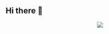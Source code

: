 ## Hi there 👋

<!--
**danny-gca/danny-gca** is a ✨ _special_ ✨ repository because its `README.md` (this file) appears on your GitHub profile.

Here are some ideas to get you started:

- 🔭 I’m currently working on ...
- 🌱 I’m currently learning ...
- 👯 I’m looking to collaborate on ...
- 🤔 I’m looking for help with ...
- 💬 Ask me about ...
- 📫 How to reach me: ...
- 😄 Pronouns: ...
- ⚡ Fun fact: ...
-->

<p align="center">
  <img src="https://github-readme-stats-j3tl.vercel.app/api?username=danny-gca&theme=tokyonight&show_icons=true&hide_border=true&count_private=true&include_all_commits=true" />
</p>

<p>
<!--START_SECTION:activity-->
</p>
